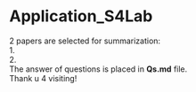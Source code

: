 # Application_S4Lab  
2 papers are selected for summarization:  
  1.  
  2.  
The answer of questions is placed in **Qs.md** file.  
Thank u 4 visiting!  
